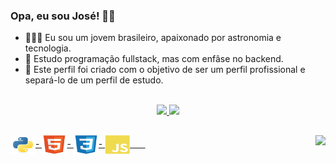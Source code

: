 ### Opa, eu sou José! 🖖🏾

- 👨🏾‍🚀 Eu sou um jovem brasileiro, apaixonado por astronomia e tecnologia. 
- 🔭 Estudo programação fullstack, mas com enfâse no backend.
- 💬 Este perfil foi criado com o objetivo de ser um perfil profissional e separá-lo de um perfil de estudo.
<br>
<div align="center">
  <a href="https://github.com/josefernandocunha">
  <img height="150em" src="https://github-readme-stats.vercel.app/api?username=josefernandocunha&show_icons=true&theme=dark&include_all_commits=true&count_private=true"/>
  <img heigth="150em" src="https://github-readme-stats.vercel.app/api/top-langs/?username=josefernandocunha&layout=compact&langs_count=7&theme=dark"/> 
</div>
  
  
  ##
  
<div style="display: inline_block">
  <img align="center" alt="Jose-Python" height="30" width="40" src="https://raw.githubusercontent.com/devicons/devicon/master/icons/python/python-original.svg">-
  <img align="center" alt="Jose-HTML" height="30" width="40" src="https://raw.githubusercontent.com/devicons/devicon/master/icons/html5/html5-original.svg">-
  <img align="center" alt="Jose-CSS" height="30" width="40" src="https://raw.githubusercontent.com/devicons/devicon/master/icons/css3/css3-original.svg">-
  <img align="center" alt="Jose-Js" height="30" width="40" src="https://raw.githubusercontent.com/devicons/devicon/master/icons/javascript/javascript-plain.svg">
  <!--<img align="center" alt="Jose-C" height="30" width="40" src="https://raw.githubusercontent.com/devicons/devicon/master/icons/c/c-plain.svg">-->
     ⠀⠀ 
  <a href="https://www.linkedin.com/in/jos%C3%A9-fernando-cunha-da-silva-968096176" target="_blank"><img align="right" margin="0" src="https://img.shields.io/badge/-LinkedIn-%230077B5?style=for-the-badge&logo=linkedin&logoColor=white" target="_blank"></a>
</div>
